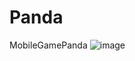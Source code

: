 # Panda
 MobileGamePanda
![image](https://user-images.githubusercontent.com/122791618/212736464-5fa7335a-ccb2-4261-9812-d792c6dd2006.png)
